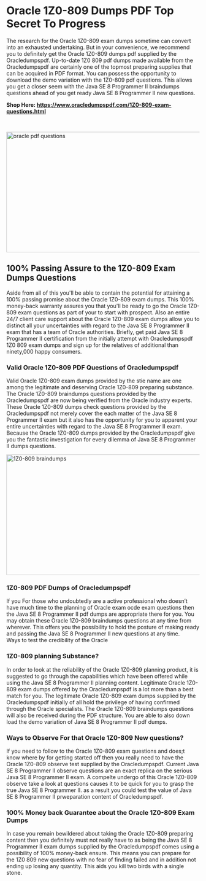 <h1>Oracle 1Z0-809 Dumps PDF Top Secret To Progress</h1>
<p>The research for the Oracle 1Z0-809 exam dumps sometime can convert into an exhausted undertaking. But in your convenience, we recommend you to definitely get the Oracle 1Z0-809 dumps pdf supplied by the Oracledumpspdf. Up-to-date 1Z0 809 pdf dumps made available from the Oracledumpspdf are certainly one of the topmost preparing supplies that can be acquired in PDF format. You can possess the opportunity to download the demo variation with the 1Z0-809 pdf questions. This allows you get a closer seem with the Java SE 8 Programmer II braindumps questions ahead of you get ready Java SE 8 Programmer II new questions.</p>
<p><strong>Shop Here: <a href="https://www.oracledumpspdf.com/1Z0-809-exam-questions.html">https://www.oracledumpspdf.com/1Z0-809-exam-questions.html</a></strong></p>
<p>&nbsp;</p>
<p><span style="font-weight: 400;"><img style="display: block; margin-left: auto; margin-right: auto;" src="https://i.ibb.co/RCKYBmz/digital-marketing-Made-with-Poster-My-Wall.jpg" alt="oracle pdf questions" width="850" height="314" /></span></p>
<h2><strong>100% Passing Assure to the 1Z0-809 Exam Dumps Questions</strong></h2>
<p>Aside from all of this you'll be able to contain the potential for attaining a 100% passing promise about the Oracle 1Z0-809 exam dumps. This 100% money-back warranty assures you that you'll be ready to go the Oracle 1Z0-809 exam questions as part of your to start with prospect. Also an entire 24/7 client care support about the Oracle 1Z0-809 exam dumps allow you to distinct all your uncertainties with regard to the Java SE 8 Programmer II exam that has a team of Oracle authorities. Briefly, get paid Java SE 8 Programmer II certification from the initially attempt with Oracledumpspdf 1Z0 809 exam dumps and sign up for the relatives of additional than ninety,000 happy consumers.</p>
<h3><strong>Valid Oracle 1Z0-809 PDF Questions of Oracledumpspdf</strong></h3>
<p>Valid Oracle 1Z0-809 exam dumps provided by the stie name are one among the legitimate and deserving Oracle 1Z0-809 preparing substance. The Oracle 1Z0-809 braindumps questions provided by the Oracledumpspdf are now being verified from the Oracle industry experts. These Oracle 1Z0-809 dumps check questions provided by the Oracledumpspdf not merely cover the each matter of the Java SE 8 Programmer II exam but it also has the opportunity for you to apparent your entire uncertainties with regard to the Java SE 8 Programmer II exam. Because the Oracle 1Z0-809 dumps provided by the Oracledumpspdf give you the fantastic investigation for every dilemma of Java SE 8 Programmer II dumps questions.</p>
<p><a href="https://www.oracledumpspdf.com/1Z0-809-exam-questions.html"><span style="font-weight: 400;"><img style="display: block; margin-left: auto; margin-right: auto;" src="https://i.ibb.co/zfVYYs0/Digital-Marketing-Agency-Made-with-Poster-My-Wall-1.jpg" alt="1Z0-809 braindumps" width="850" height="314" /></span></a></p>
<h3><strong>1Z0-809 PDF Dumps of Oracledumpspdf</strong></h3>
<p>If you For those who undoubtedly are a active professional who doesn&rsquo;t have much time to the planning of Oracle exam ocde exam questions then the Java SE 8 Programmer II pdf dumps are appropriate there for you. You may obtain these Oracle 1Z0-809 braindumps questions at any time from wherever. This offers you the possibility to hold the posture of making ready and passing the Java SE 8 Programmer II new questions at any time.<br />Ways to test the credibility of the Oracle</p>
<h3>1Z0-809 planning Substance?</h3>
<p>In order to look at the reliability of the Oracle 1Z0-809 planning product, it is suggested to go through the capabilities which have been offered while using the Java SE 8 Programmer II planning content. Legitimate Oracle 1Z0-809 exam dumps offered by the Oracledumpspdf is a lot more than a best match for you. The legitimate Oracle 1Z0-809 exam dumps supplied by the Oracledumpspdf initially of all hold the privilege of having confirmed through the Oracle specialists. The Oracle 1Z0-809 braindumps questions will also be received during the PDF structure. You are able to also down load the demo variation of Java SE 8 Programmer II pdf dumps.</p>
<h3>Ways to Observe For that Oracle 1Z0-809 New questions?</h3>
<p>If you need to follow to the Oracle 1Z0-809 exam questions and does;t know where by for getting started off then you really need to have the Oracle 1Z0-809 observe test supplied by the Oracledumpspdf. Current Java SE 8 Programmer II observe questions are an exact replica on the serious Java SE 8 Programmer II exam. A compelte undergo of this Oracle 1Z0-809 observe take a look at questions causes it to be quick for you to grasp the true Java SE 8 Programmer II. as a result you could test the value of Java SE 8 Programmer II prweparation content of Oracledumpspdf.</p>
<h3><strong>100% Money back Guarantee about the Oracle 1Z0-809 Exam Dumps</strong></h3>
<p>In case you remain bewildered about taking the Oracle 1Z0-809 preparing content then you definitely must not really have to as being the Java SE 8 Programmer II exam dumps supplied by the Oracledumpspdf comes using a possibility of 100% money-back ensure. This means you can prepare for the 1Z0 809 new questions with no fear of finding failed and in addition not ending up losing any quantity. This aids you kill two birds with a single stone.</p>

